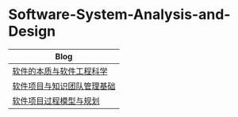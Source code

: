 # Software-System-Analysis-and-Design
| Blog                                                         |
| ------------------------------------------------------------ |
| [软件的本质与软件工程科学](<https://fantasticgold.github.io/2019/03/14/%E7%B3%BB%E7%BB%9F%E5%88%86%E6%9E%90%E4%B8%8E%E8%AE%BE%E8%AE%A1-%E4%BD%9C%E4%B8%9A1/>) |
| [软件项目与知识团队管理基础](<https://fantasticgold.github.io/2019/03/16/%E7%B3%BB%E7%BB%9F%E5%88%86%E6%9E%90%E4%B8%8E%E8%AE%BE%E8%AE%A1-%E4%BD%9C%E4%B8%9A2/>) |
| [软件项目过程模型与规划](<https://fantasticgold.github.io/2019/03/16/%E7%B3%BB%E7%BB%9F%E5%88%86%E6%9E%90%E4%B8%8E%E8%AE%BE%E8%AE%A1-%E4%BD%9C%E4%B8%9A3/>) |

